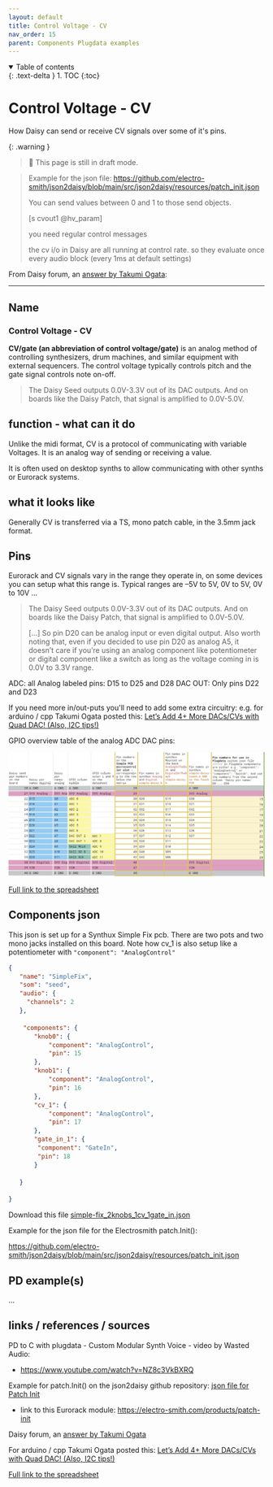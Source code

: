 ```yaml
---
layout: default
title: Control Voltage - CV
nav_order: 15
parent: Components Plugdata examples
---
```


<details open markdown="block">
  <summary>
    Table of contents
  </summary>
  {: .text-delta }
1. TOC
{:toc}
</details>

# Control Voltage - CV

How Daisy can send or receive CV signals over some of it's pins.

{: .warning }
> 👀 This page is still in draft mode.

>Example for the json file: https://github.com/electro-smith/json2daisy/blob/main/src/json2daisy/resources/patch_init.json
>
>You can send values between 0 and 1 to those send objects.
>
>[s cvout1 @hv_param]
>
>you need regular control messages
>
>the cv i/o in Daisy are all running at control rate. so they evaluate once every audio block (every 1ms at default settings)

From Daisy forum, an [answer by Takumi Ogata](https://forum.electro-smith.com/t/is-there-a-resource-for-how-to-use-json-pin-names-when-using-pd2dsy/4005/6):

***

## Name

### Control Voltage - CV


**CV/gate (an abbreviation of control voltage/gate)** is an analog method of controlling synthesizers, drum machines, and similar equipment with external sequencers. The control voltage typically controls pitch and the gate signal controls note on-off.

> The Daisy Seed outputs 0.0V-3.3V out of its DAC outputs. And on boards like the Daisy Patch, that signal is amplified to 0.0V-5.0V.


## function - what can it do

Unlike the midi format, CV is a protocol of communicating with variable Voltages. It is an analog way of sending or receiving a value.

It is often used on desktop synths to allow communicating with other synths or Eurorack systems.

## what it looks like

Generally CV is transferred via a TS, mono patch cable, in the 3.5mm jack format.

## Pins

Eurorack and CV signals vary in the range they operate in, on some devices you can setup what this range is. Typical ranges are –5V to 5V, 0V to 5V, 0V to 10V ...

> The Daisy Seed outputs 0.0V-3.3V out of its DAC outputs. And on boards like the Daisy Patch, that signal is amplified to 0.0V-5.0V.
>
> [...] So pin D20 can be analog input or even digital output. Also worth noting that, even if you decided to use pin D20 as analog A5, it doesn’t care if you’re using an analog component like potentiometer or digital component like a switch as long as the voltage coming in is 0.0V to 3.3V range.

ADC: all Analog labeled pins: D15 to D25 and D28
DAC OUT: Only pins D22 and D23

If you need more in/out-puts you'll need to add some extra circuitry: e.g. for arduino / cpp Takumi Ogata posted this: [Let’s Add 4+ More DACs/CVs with Quad DAC! (Also, I2C tips!)](https://forum.electro-smith.com/t/lets-add-4-more-dacs-cvs-with-quad-dac-also-i2c-tips/3428)

GPIO overview table of the analog ADC DAC pins:

![GPIO overview table of the analog ADC DAC pins](img/analog-pins_GPIO_daisy_seed_table.jpg)

[Full link to the spreadsheet](https://docs.google.com/spreadsheets/d/1xtg_s1tk8tm-6qNkBLFc6V1L_Mpmu-PCOvv7qEyr9mU/edit?usp=sharing) 

## Components json

This json is set up for a Synthux Simple Fix pcb. There are two pots and two mono jacks installed on this board.
Note how cv_1 is also setup like a potentiometer with `"component": "AnalogControl"`

```json
{
   "name": "SimpleFix",
   "som": "seed",
   "audio": {
     "channels": 2
   },

    "components": {
       "knob0": {
           "component": "AnalogControl",
           "pin": 15
       },
       "knob1": {
           "component": "AnalogControl",
           "pin": 16
       },
       "cv_1": {
           "component": "AnalogControl",
           "pin": 17
       },
       "gate_in_1": {
        "component": "GateIn",
        "pin": 18
       }

   }

}   
```

Download this file [simple-fix_2knobs_1cv_1gate_in.json](simple-fix_2knobs_1cv_1gate_in.json)


Example for the json file for the Electrosmith patch.Init():

https://github.com/electro-smith/json2daisy/blob/main/src/json2daisy/resources/patch_init.json

## PD example(s)

...



## links / references / sources

PD to C with plugdata - Custom Modular Synth Voice - video by Wasted Audio:
- https://www.youtube.com/watch?v=NZ8c3VkBXRQ


Example for patch.Init() on the json2daisy github repository: [json file for Patch Init](https://github.com/electro-smith/json2daisy/blob/main/src/json2daisy/resources/patch_init.json)
- link to this Eurorack module: https://electro-smith.com/products/patch-init

Daisy forum, an [answer by Takumi Ogata](https://forum.electro-smith.com/t/is-there-a-resource-for-how-to-use-json-pin-names-when-using-pd2dsy/4005/6)

For arduino / cpp Takumi Ogata posted this: [Let’s Add 4+ More DACs/CVs with Quad DAC! (Also, I2C tips!)](https://forum.electro-smith.com/t/lets-add-4-more-dacs-cvs-with-quad-dac-also-i2c-tips/3428)

[Full link to the spreadsheet](https://docs.google.com/spreadsheets/d/1xtg_s1tk8tm-6qNkBLFc6V1L_Mpmu-PCOvv7qEyr9mU/edit?usp=sharing) 

